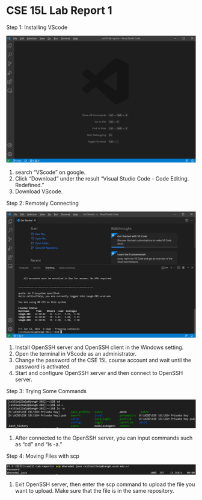 # CSE 15L Lab Report 1

Step 1: Installing VScode

![Image](Step1.PNG)

1. search “VScode” on google.
2. Click “Download” under the result “Visual Studio Code - Code Editing. Redefined.”
3. Download VScode.

Step 2: Remotely Connecting

![Image](Step2.PNG)

1. Install OpenSSH server and OpenSSH client in the Windows setting.
2. Open the terminal in VScode as an administrator.
3. Change the password of the CSE 15L course account and wait until the password is activated.
4. Start and configure OpenSSH server and then connect to OpenSSH server.

Step 3: Trying Some Commands

![Image](Step3.PNG)

1. After connected to the OpenSSH server, you can input commands such as “cd” and “ls -a.”

Step 4: Moving Files with scp

![Image](Step4.PNG)

1. Exit OpenSSH server, then enter the scp command to upload the file you want to upload. Make sure that the file is in the same repository.


